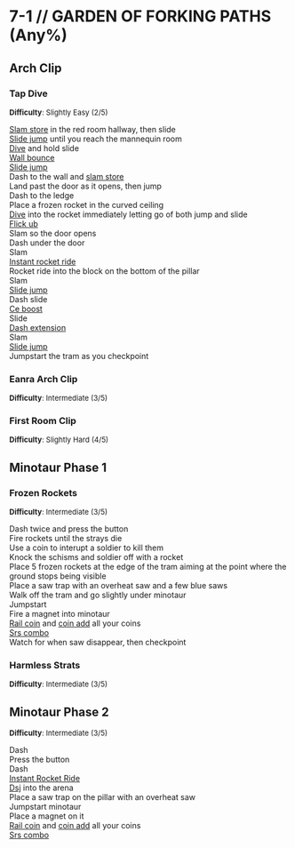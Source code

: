 # 7-1 // GARDEN OF FORKING PATHS (Any%)


## Arch Clip

### Tap Dive
<font size="2">
    <b>Difficulty</b>: Slightly Easy (2/5)
</font> <br/> 

[Slam store](/speedrun-tech.html#slam-store) in the red room hallway, then slide <br/>
[Slide jump](/speedrun-tech.html#slide-jump) until you reach the mannequin room <br/>
[Dive](/speedrun-tech.html#dives) and hold slide <br/>
[Wall bounce](/speedrun-tech.html#wall-bounces) <br/>
[Slide jump](/speedrun-tech.html#slide-jump) <br/>
Dash to the wall and [slam store](/speedrun-tech.html#slam-store) <br/>
Land past the door as it opens, then jump <br/>
Dash to the ledge <br/>
Place a frozen rocket in the curved ceiling <br/>
[Dive](/speedrun-tech.html#dives) into the rocket immediately letting go of both jump and slide <br/>
[Flick ub](/speedrun-tech.html#flick-ub) <br/>
Slam so the door opens <br/>
Dash under the door <br/>
Slam <br/>
[Instant rocket ride](/speedrun-tech.html#instant-rocket-ride) <br/>
Rocket ride into the block on the bottom of the pillar <br/>
Slam <br/>
[Slide jump](/speedrun-tech.html#slide-jump) <br/>
Dash slide <br/>
[Ce boost](/speedrun-tech.html#ce-boost-core-eject-boost) <br/>
Slide <br/>
[Dash extension](/speedrun-tech.html#dash-extension) <br/>
Slam <br/>
[Slide jump](/speedrun-tech.html#slide-jump) <br/>
Jumpstart the tram as you checkpoint 
### Eanra Arch Clip
<font size="2">
    <b>Difficulty</b>: Intermediate (3/5)
</font> <br/> 


### First Room Clip
<font size="2">
    <b>Difficulty</b>: Slightly Hard (4/5)
</font> <br/> 



## Minotaur Phase 1

### Frozen Rockets
<font size="2">
    <b>Difficulty</b>: Intermediate (3/5)
</font> <br/> 

Dash twice and press the button <br/>
Fire rockets until the strays die <br/>
Use a coin to interupt a soldier to kill them <br/>
Knock the schisms and soldier off with a rocket <br/>
Place 5 frozen rockets at the edge of the tram aiming at the point where the ground stops being visible <br/>
Place a saw trap with an overheat saw and a few blue saws <br/>
Walk off the tram and go slightly under minotaur <br/>
Jumpstart <br/>
Fire a magnet into minotaur <br/>
[Rail coin](/speedrun-tech.html#railcoins) and [coin add](/speedrun-tech.html#coin-add) all your coins <br/>
[Srs combo](/speedrun-tech.html#srs-combo) <br/>
Watch for when saw disappear, then checkpoint

### Harmless Strats
<font size="2">
    <b>Difficulty</b>: Intermediate (3/5)
</font> <br/> 



## Minotaur Phase 2
<font size="2">
    <b>Difficulty</b>: Intermediate (3/5)
</font> <br/> 

Dash <br/>
Press the button <br/>
Dash <br/>
[Instant Rocket Ride](/speedrun-tech.html#instant-rocket-ride) <br/>
[Dsj](/speedrun-tech.html#dsj-dash-slide-jump) into the arena <br/>
Place a saw trap on the pillar with an overheat saw <br/>
Jumpstart minotaur <br/>
Place a magnet on it <br/>
[Rail coin](/speedrun-tech.html#railcoins) and [coin add](/speedrun-tech.html#coin-add) all your coins <br/>
[Srs combo](/speedrun-tech.html#srs-combo)